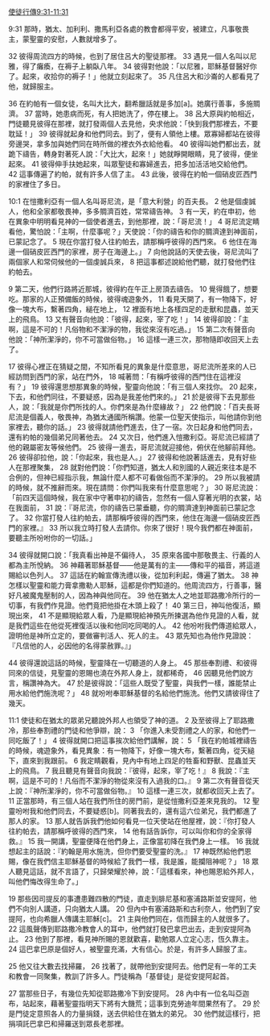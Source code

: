 [使徒行傳9:31-11:31](https://www.biblegateway.com/quicksearch/?quicksearch=使徒行傳9:31-11:31&qs_version=CUVMPT)

9:31 那時，猶太、加利利、撒馬利亞各處的教會都得平安，被建立，凡事敬畏主，蒙聖靈的安慰，人數就增多了。

32 彼得周流四方的時候，也到了居住呂大的聖徒那裡。 33 遇見一個人名叫以尼雅，得了癱瘓，在褥子上躺臥八年。 34 彼得對他說：「以尼雅，耶穌基督醫好你了。起來，收拾你的褥子！」他就立刻起來了。 35 凡住呂大和沙崙的人都看見了他，就歸服主。

36 在約帕有一個女徒，名叫大比大，翻希臘話就是多加[a]。她廣行善事，多施賙濟。 37 當時，她患病而死，有人把她洗了，停在樓上。 38 呂大原與約帕相近，門徒聽見彼得在那裡，就打發兩個人去見他，央求他說：「快到我們那裡去，不要耽延！」 39 彼得就起身和他們同去。到了，便有人領他上樓。眾寡婦都站在彼得旁邊哭，拿多加與她們同在時所做的裡衣外衣給他看。 40 彼得叫她們都出去，就跪下禱告，轉身對著死人說：「大比大，起來！」她就睜開眼睛，見了彼得，便坐起來。 41 彼得伸手扶她起來，叫眾聖徒和寡婦進去，把多加活活地交給他們。 42 這事傳遍了約帕，就有許多人信了主。 43 此後，彼得在約帕一個硝皮匠西門的家裡住了多日。

10:1 在愷撒利亞有一個人名叫哥尼流，是「意大利營」的百夫長。 2 他是個虔誠人，他和全家都敬畏神，多多賙濟百姓，常常禱告神。 3 有一天，約在申初，他在異象中明明看見神的一個使者進去，到他那裡，說：「哥尼流！」 4 哥尼流定睛看他，驚怕說：「主啊，什麼事呢？」天使說：「你的禱告和你的賙濟達到神面前，已蒙記念了。 5 現在你當打發人往約帕去，請那稱呼彼得的西門來。 6 他住在海邊一個硝皮匠西門的家裡，房子在海邊上。」 7 向他說話的天使去後，哥尼流叫了兩個家人和常伺候他的一個虔誠兵來， 8 把這事都述說給他們聽，就打發他們往約帕去。

9 第二天，他們行路將近那城，彼得約在午正上房頂去禱告。 10 覺得餓了，想要吃。那家的人正預備飯的時候，彼得魂遊象外， 11 看見天開了，有一物降下，好像一塊大布，繫著四角，縋在地上， 12 裡面有地上各樣四足的走獸和昆蟲，並天上的飛鳥。 13 又有聲音向他說：「彼得，起來，宰了吃！」 14 彼得卻說：「主啊，這是不可的！凡俗物和不潔淨的物，我從來沒有吃過。」 15 第二次有聲音向他說：「神所潔淨的，你不可當做俗物。」 16 這樣一連三次，那物隨即收回天上去了。

17 彼得心裡正在猜疑之間，不知所看見的異象是什麼意思，哥尼流所差來的人已經訪問到西門的家，站在門外， 18 喊著問：「有稱呼彼得的西門住在這裡沒有？」 19 彼得還思想那異象的時候，聖靈向他說：「有三個人來找你。 20 起來，下去，和他們同往，不要疑惑，因為是我差他們來的。」 21 於是彼得下去見那些人，說：「我就是你們所找的人。你們來是為什麼緣故？」 22 他們說：「百夫長哥尼流是個義人，敬畏神，為猶太通國所稱讚。他蒙一位聖天使指示，叫他請你到他家裡去，聽你的話。」 23 彼得就請他們進去，住了一宿。次日起身和他們同去，還有約帕的幾個弟兄同著他去。 24 又次日，他們進入愷撒利亞。哥尼流已經請了他的親屬密友等候他們。 25 彼得一進去，哥尼流就迎接他，俯伏在他腳前拜他。 26 彼得卻拉他，說：「你起來，我也是人。」 27 彼得和他說著話進去，見有好些人在那裡聚集， 28 就對他們說：「你們知道，猶太人和別國的人親近來往本是不合例的，但神已經指示我，無論什麼人都不可看做俗而不潔淨的。 29 所以我被請的時候，就不推辭而來。現在請問：你們叫我來有什麼意思呢？」 30 哥尼流說：「前四天這個時候，我在家中守著申初的禱告，忽然有一個人穿著光明的衣裳，站在我面前， 31 說：『哥尼流，你的禱告已蒙垂聽，你的賙濟達到神面前已蒙記念了。 32 你當打發人往約帕去，請那稱呼彼得的西門來，他住在海邊一個硝皮匠西門的家裡。』 33 所以我立時打發人去請你。你來了很好！現今我們都在神面前，要聽主所吩咐你的一切話。」

34 彼得就開口說：「我真看出神是不偏待人， 35 原來各國中那敬畏主、行義的人都為主所悅納。 36 神藉著耶穌基督——他是萬有的主——傳和平的福音，將這道賜給以色列人。 37 這話在約翰宣傳洗禮以後，從加利利起，傳遍了猶太。 38 神怎樣以聖靈和能力膏拿撒勒人耶穌，這都是你們知道的。他周流四方，行善事，醫好凡被魔鬼壓制的人，因為神與他同在。 39 他在猶太人之地並耶路撒冷所行的一切事，有我們作見證。他們竟把他掛在木頭上殺了！ 40 第三日，神叫他復活，顯現出來， 41 不是顯現給眾人看，乃是顯現給神預先所揀選為他作見證的人看，就是我們這些在他從死裡復活以後和他同吃同喝的人。 42 他吩咐我們傳道給眾人，證明他是神所立定的，要做審判活人、死人的主。 43 眾先知也為他作見證說：『凡信他的人，必因他的名得蒙赦罪。』」

44 彼得還說這話的時候，聖靈降在一切聽道的人身上。 45 那些奉割禮、和彼得同來的信徒，見聖靈的恩賜也澆在外邦人身上，就都稀奇， 46 因聽見他們說方言，稱讚神為大。 47 於是彼得說：「這些人既受了聖靈，與我們一樣，誰能禁止用水給他們施洗呢？」 48 就吩咐奉耶穌基督的名給他們施洗。他們又請彼得住了幾天。

11:1 使徒和在猶太的眾弟兄聽說外邦人也領受了神的道。 2 及至彼得上了耶路撒冷，那些奉割禮的門徒和他爭辯，說： 3 「你進入未受割禮之人的家，和他們一同吃飯了！」 4 彼得就開口把這事挨次給他們講解，說： 5 「我在約帕城裡禱告的時候，魂遊象外，看見異象：有一物降下，好像一塊大布，繫著四角，從天縋下，直來到我跟前。 6 我定睛觀看，見內中有地上四足的牲畜和野獸、昆蟲並天上的飛鳥。 7 我且聽見有聲音向我說：『彼得，起來，宰了吃！』 8 我說：『主啊，這是不可的！凡俗而不潔淨的物從來沒有入過我的口。』 9 第二次有聲音從天上說：『神所潔淨的，你不可當做俗物。』 10 這樣一連三次，就都收回天上去了。 11 正當那時，有三個人站在我們所住的房門前，是從愷撒利亞差來見我的。 12 聖靈吩咐我和他們同去，不要疑惑[b]。同著我去的，還有這六位弟兄，我們都進了那人的家。 13 那人就告訴我們他如何看見一位天使站在他屋裡，說：『你打發人往約帕去，請那稱呼彼得的西門來， 14 他有話告訴你，可以叫你和你的全家得救。』 15 我一開講，聖靈便降在他們身上，正像當初降在我們身上一樣。 16 我就想起主的話說：『約翰是用水施洗，但你們要受聖靈的洗。』 17 神既然給他們恩賜，像在我們信主耶穌基督的時候給了我們一樣，我是誰，能攔阻神呢？」 18 眾人聽見這話，就不言語了，只歸榮耀於神，說：「這樣看來，神也賜恩給外邦人，叫他們悔改得生命了。」

19 那些因司提反的事遭患難四散的門徒，直走到腓尼基和塞浦路斯並安提阿，他們不向別人講道，只向猶太人講。 20 但內中有塞浦路斯和古利奈人，他們到了安提阿，也向希臘人傳講主耶穌[c]。 21 主與他們同在，信而歸主的人就很多了。 22 這風聲傳到耶路撒冷教會人的耳中，他們就打發巴拿巴出去，走到安提阿為止。 23 他到了那裡，看見神所賜的恩就歡喜，勸勉眾人立定心志，恆久靠主。 24 這巴拿巴原是個好人，被聖靈充滿，大有信心。於是，有許多人歸服了主。

25 他又往大數去找掃羅， 26 找著了，就帶他到安提阿去。他們足有一年的工夫和教會一同聚集，教訓了許多人。門徒稱為「基督徒」是從安提阿起首。

27 當那些日子，有幾位先知從耶路撒冷下到安提阿。 28 內中有一位名叫亞迦布，站起來，藉著聖靈指明天下將有大饑荒；這事到克勞迪年間果然有了。 29 於是門徒定意照各人的力量捐錢，送去供給住在猶太的弟兄。 30 他們就這樣行，把捐項託巴拿巴和掃羅送到眾長老那裡。
